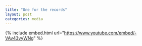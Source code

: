 ```yaml
---
title: "One for the records"
layout: post
categories: media
---
```


{% include embed.html url="https://www.youtube.com/embed/-VAv43vyWNg" %}
